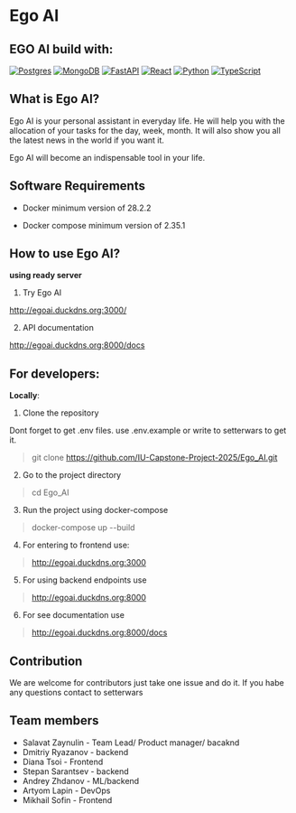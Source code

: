 # Ego AI

## EGO AI build with:

[![Postgres](https://img.shields.io/badge/Postgres-%23316192.svg?logo=postgresql&logoColor=white)](#) [![MongoDB](https://img.shields.io/badge/MongoDB-%234ea94b.svg?logo=mongodb&logoColor=white)](#) [![FastAPI](https://img.shields.io/badge/FastAPI-009485.svg?logo=fastapi&logoColor=white)](#) [![React](https://img.shields.io/badge/React-%2320232a.svg?logo=react&logoColor=%2361DAFB)](#) [![Python](https://img.shields.io/badge/Python-3776AB?logo=python&logoColor=fff)](#)  [![TypeScript](https://img.shields.io/badge/TypeScript-3178C6?logo=typescript&logoColor=fff)](#)

## What is Ego AI?

Ego AI is your personal assistant in everyday life. He will help you with the allocation of your tasks for the day, week, month. It will also show you all the latest news in the world if you want it. 

Ego AI will become an indispensable tool in your life.

## Software Requirements

- Docker  minimum version of 28.2.2
 
- Docker compose  minimum version of 2.35.1


## How to use Ego AI?

**using ready server**

1. Try Ego AI

http://egoai.duckdns.org:3000/

2. API documentation

http://egoai.duckdns.org:8000/docs

## For developers:

**Locally**:

1. Clone the repository

Dont forget to get .env files. use .env.example or write to setterwars to get it.

> git clone https://github.com/IU-Capstone-Project-2025/Ego_AI.git

2. Go to the project directory

> cd Ego_AI

3. Run the project using docker-compose 

> docker-compose up --build

4. For entering to frontend use:

> http://egoai.duckdns.org:3000

5. For using backend endpoints use 

> http://egoai.duckdns.org:8000

6. For see documentation use

> http://egoai.duckdns.org:8000/docs

## Contribution

We are welcome for contributors just take one issue and do it. If you habe any questions contact to setterwars

## Team members 

- Salavat Zaynulin - Team Lead/ Product manager/ bacaknd
- Dmitriy Ryazanov - backend
- Diana Tsoi - Frontend
- Stepan Sarantsev - backend
- Andrey Zhdanov - ML/backend
- Artyom Lapin - DevOps
- Mikhail Sofin - Frontend
